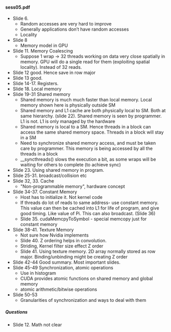 #### sess05.pdf
* Slide 6.
  * Random accesses are very hard to improve
  * Generally applications don’t have random accesses
  * Locality
* Slide 8
  * Memory model in GPU
* Slide 11. Memory Coalescing
  * Suppose 1 wrap -> 32 threads working on data very close spatially in memory. GPU will do a single read for them (exploiting spatial locality). Instead of 32 reads.
* Slide 12 good. Hence save in row major
* Slide 13 good.
* Slide 14-17. Registers.
* Slide 18. Local memory
* Slide 19-31 Shared memory
  * Shared memory is much much faster than local memory. Local memory shown here is physically outside SM
  * Shared memory and L1 cache are both physically local to SM. Both at same hierarchy. (slide 22). Shared memory is seen by programmer. L1 is not. L1 is only managed by the hardware
  * Shared memory is local to a SM. Hence threads in a block can access the same shared memory space. Threads in a block will stay in a SM
  * Need to synchronize shared memory access, and must be taken care by programmer. This memory is being accessed by all the threads in a block
  * \__syncthreads() slows the execution a bit, as some wraps will be waiting for others to complete (to achieve sync)
* Slide 23. Using shared memory in program.
* Slide 25-31. broadcast/collision etc
* Slide 32, 33. Cache
  * "Non-programmable memory", hardware concept
* Slide 34-37. Constant Memory
  * Host has to initialize it. Not kernel code
  * If threads do lot of reads to same address- use constant memory. This value can then be cached into L1 for life of program, and give good timing. Like value of Pi. This can also broadcast. (Slide 36)
  * Slide 35. cudaMemcpyToSymbol - special memcopy just for constant memory
* Slide 38-41. Texture Memory
  * Not sure how Nvidia implements
  * Slide 40. Z ordering helps in convolution.
  * Striding, Kernel filter size effect Z order
  * Slide 41. Using texture memory. 2D array normally stored as row major. Binding/unbinding might be creating Z order
* Slide 42-44 Good summary. Most important slides.
* Slide 45-49 Synchronization, atomic operations
  * Use in histogram
  * CUDA provides atomic functions on shared memory and global memory
  * atomic arithmetic/bitwise operations
* Slide 50-53
  * Granularities of synchronization and ways to deal with them

##### Questions
  * Slide 12. Math not clear
